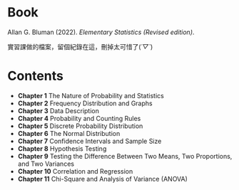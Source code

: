 # Book
Allan G. Bluman (2022). *Elementary Statistics (Revised edition)*.

實習課做的檔案，留個紀錄在這，刪掉太可惜了(*´▽`*)

# Contents

- **Chapter 1** The Nature of Probability and Statistics
- **Chapter 2** Frequency Distribution and Graphs
- **Chapter 3** Data Description
- **Chapter 4** Probability and Counting Rules
- **Chapter 5** Discrete Probability Distribution
- **Chapter 6** The Normal Distribution
- **Chapter 7** Confidence Intervals and Sample Size
- **Chapter 8** Hypothesis Testing
- **Chapter 9** Testing the Difference Between Two Means, Two Proportions, and Two Variances
- **Chapter 10** Correlation and Regression
- **Chapter 11** Chi-Square and Analysis of Variance (ANOVA)
